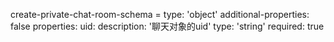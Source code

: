 create-private-chat-room-schema =
  type: 'object'
  additional-properties: false
  properties:
    uid:
      description: '聊天对象的uid'
      type: 'string'
      required: true
